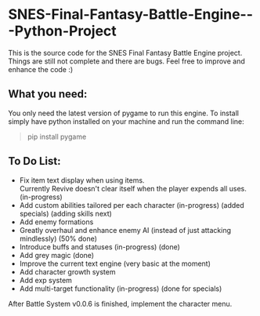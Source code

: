 # SNES-Final-Fantasy-Battle-Engine---Python-Project
This is the source code for the SNES Final Fantasy Battle Engine project.  Things are still not complete and there are bugs.  Feel free to improve and enhance the code :)

## What you need:
You only need the latest version of pygame to run this engine. To install simply have python installed on your machine and run the command line:


> pip install pygame

## To Do List:
* Fix item text display when using items.  
	Currently Revive doesn't clear itself when the player expends all uses. (in-progress)
* Add custom abilities tailored per each character (in-progress) (added specials) (adding skills next)
* Add enemy formations
* Greatly overhaul and enhance enemy AI (instead of just attacking mindlessly) (50% done)
* Introduce buffs and statuses (in-progress) (done)
* Add grey magic (done)
* Improve the current text engine (very basic at the moment)
* Add character growth system
* Add exp system
* Add multi-target functionality (in-progress) (done for specials)

After Battle System v0.0.6 is finished, implement the character menu.
